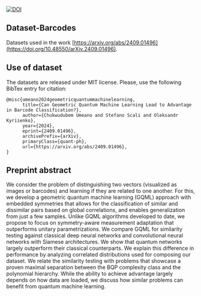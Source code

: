 [![DOI](https://zenodo.org/badge/852125102.svg)](https://zenodo.org/doi/10.5281/zenodo.13683174)

## Dataset-Barcodes
Datasets used in the work [https://arxiv.org/abs/2409.01496](https://doi.org/10.48550/arXiv.2409.01496).

## Use of dataset
The datasets are released under MIT license. Please, use the following BibTex entry for citation:
```
@misc{umeano2024geometricquantummachinelearning,
      title={Can Geometric Quantum Machine Learning Lead to Advantage in Barcode Classification?}, 
      author={Chukwudubem Umeano and Stefano Scali and Oleksandr Kyriienko},
      year={2024},
      eprint={2409.01496},
      archivePrefix={arXiv},
      primaryClass={quant-ph},
      url={https://arxiv.org/abs/2409.01496}, 
}
```

## Preprint abstract
We consider the problem of distinguishing two vectors (visualized as images or barcodes) and learning if they are related to one another. For this, we develop a geometric quantum machine learning (GQML) approach with embedded symmetries that allows for the classification of similar and dissimilar pairs based on global correlations, and enables generalization from just a few samples. Unlike GQML algorithms developed to date, we propose to focus on symmetry-aware measurement adaptation that outperforms unitary parametrizations. We compare GQML for similarity testing against classical deep neural networks and convolutional neural networks with Siamese architectures. We show that quantum networks largely outperform their classical counterparts. We explain this difference in performance by analyzing correlated distributions used for composing our dataset. We relate the similarity testing with problems that showcase a proven maximal separation between the BQP complexity class and the polynomial hierarchy. While the ability to achieve advantage largely depends on how data are loaded, we discuss how similar problems can benefit from quantum machine learning.
